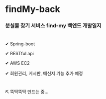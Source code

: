 # findMy-back

### 분실물 찾기 서비스 find-my 백엔드 개발일지
#
✔ Spring-boot

✔ RESTful api

✔ AWS EC2

✔ 회원관리, 게시판, 메신저 기능 추가 예정 
#
⛏ 뚝딱뚝딱 만드는 중...
